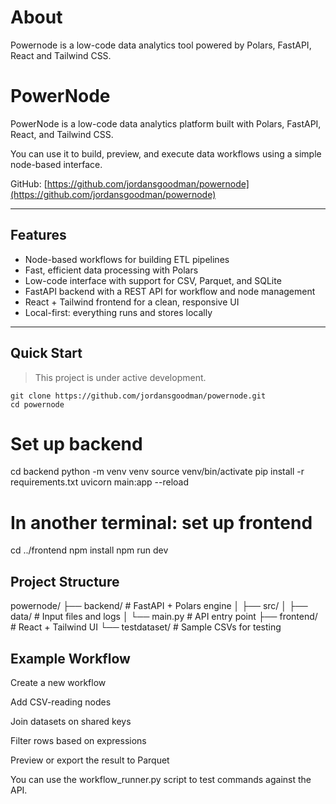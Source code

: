 # About

Powernode is a low-code data analytics tool powered by Polars, FastAPI, React and Tailwind CSS.

# PowerNode

PowerNode is a low-code data analytics platform built with Polars, FastAPI, React, and Tailwind CSS.

You can use it to build, preview, and execute data workflows using a simple node-based interface.

GitHub: [https://github.com/jordansgoodman/powernode](https://github.com/jordansgoodman/powernode)

---

## Features

- Node-based workflows for building ETL pipelines
- Fast, efficient data processing with Polars
- Low-code interface with support for CSV, Parquet, and SQLite
- FastAPI backend with a REST API for workflow and node management
- React + Tailwind frontend for a clean, responsive UI
- Local-first: everything runs and stores locally

---

## Quick Start

> This project is under active development.
```
git clone https://github.com/jordansgoodman/powernode.git
cd powernode
```

# Set up backend
cd backend
python -m venv venv
source venv/bin/activate
pip install -r requirements.txt
uvicorn main:app --reload

# In another terminal: set up frontend
cd ../frontend
npm install
npm run dev


## Project Structure

powernode/
├── backend/       # FastAPI + Polars engine
│   ├── src/
│   ├── data/      # Input files and logs
│   └── main.py    # API entry point
├── frontend/      # React + Tailwind UI
└── testdataset/   # Sample CSVs for testing


## Example Workflow

Create a new workflow

Add CSV-reading nodes

Join datasets on shared keys

Filter rows based on expressions

Preview or export the result to Parquet

You can use the workflow_runner.py script to test commands against the API.


